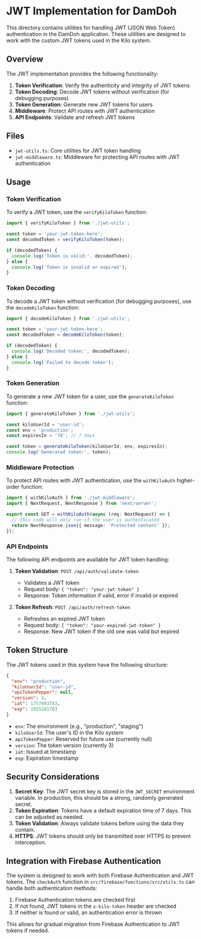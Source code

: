 # JWT Implementation for DamDoh

This directory contains utilities for handling JWT (JSON Web Token) authentication in the DamDoh application. These utilities are designed to work with the custom JWT tokens used in the Kilo system.

## Overview

The JWT implementation provides the following functionality:

1. **Token Verification**: Verify the authenticity and integrity of JWT tokens
2. **Token Decoding**: Decode JWT tokens without verification (for debugging purposes)
3. **Token Generation**: Generate new JWT tokens for users
4. **Middleware**: Protect API routes with JWT authentication
5. **API Endpoints**: Validate and refresh JWT tokens

## Files

- `jwt-utils.ts`: Core utilities for JWT token handling
- `jwt-middleware.ts`: Middleware for protecting API routes with JWT authentication

## Usage

### Token Verification

To verify a JWT token, use the `verifyKiloToken` function:

```typescript
import { verifyKiloToken } from './jwt-utils';

const token = 'your-jwt-token-here';
const decodedToken = verifyKiloToken(token);

if (decodedToken) {
  console.log('Token is valid:', decodedToken);
} else {
  console.log('Token is invalid or expired');
}
```

### Token Decoding

To decode a JWT token without verification (for debugging purposes), use the `decodeKiloToken` function:

```typescript
import { decodeKiloToken } from './jwt-utils';

const token = 'your-jwt-token-here';
const decodedToken = decodeKiloToken(token);

if (decodedToken) {
  console.log('Decoded token:', decodedToken);
} else {
  console.log('Failed to decode token');
}
```

### Token Generation

To generate a new JWT token for a user, use the `generateKiloToken` function:

```typescript
import { generateKiloToken } from './jwt-utils';

const kiloUserId = 'user-id';
const env = 'production';
const expiresIn = '7d'; // 7 days

const token = generateKiloToken(kiloUserId, env, expiresIn);
console.log('Generated token:', token);
```

### Middleware Protection

To protect API routes with JWT authentication, use the `withKiloAuth` higher-order function:

```typescript
import { withKiloAuth } from './jwt-middleware';
import { NextRequest, NextResponse } from 'next/server';

export const GET = withKiloAuth(async (req: NextRequest) => {
  // This code will only run if the user is authenticated
  return NextResponse.json({ message: 'Protected content' });
});
```

### API Endpoints

The following API endpoints are available for JWT token handling:

1. **Token Validation**: `POST /api/auth/validate-token`
   - Validates a JWT token
   - Request body: `{ "token": "your-jwt-token" }`
   - Response: Token information if valid, error if invalid or expired

2. **Token Refresh**: `POST /api/auth/refresh-token`
   - Refreshes an expired JWT token
   - Request body: `{ "token": "your-expired-jwt-token" }`
   - Response: New JWT token if the old one was valid but expired

## Token Structure

The JWT tokens used in this system have the following structure:

```json
{
  "env": "production",
  "kiloUserId": "user-id",
  "apiTokenPepper": null,
  "version": 3,
  "iat": 1757493783,
  "exp": 1915281783
}
```

- `env`: The environment (e.g., "production", "staging")
- `kiloUserId`: The user's ID in the Kilo system
- `apiTokenPepper`: Reserved for future use (currently null)
- `version`: The token version (currently 3)
- `iat`: Issued at timestamp
- `exp`: Expiration timestamp

## Security Considerations

1. **Secret Key**: The JWT secret key is stored in the `JWT_SECRET` environment variable. In production, this should be a strong, randomly generated secret.
2. **Token Expiration**: Tokens have a default expiration time of 7 days. This can be adjusted as needed.
3. **Token Validation**: Always validate tokens before using the data they contain.
4. **HTTPS**: JWT tokens should only be transmitted over HTTPS to prevent interception.

## Integration with Firebase Authentication

The system is designed to work with both Firebase Authentication and JWT tokens. The `checkAuth` function in `src/firebase/functions/src/utils.ts` can handle both authentication methods:

1. Firebase Authentication tokens are checked first
2. If not found, JWT tokens in the `x-kilo-token` header are checked
3. If neither is found or valid, an authentication error is thrown

This allows for gradual migration from Firebase Authentication to JWT tokens if needed.